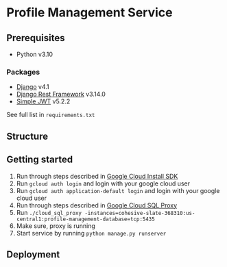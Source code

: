 #   Profile Management Service
##  Prerequisites
- Python v3.10

### Packages
- [Django](https://www.djangoproject.com/start/overview/) v4.1
- [Django Rest Framework](https://www.django-rest-framework.org/) v3.14.0
- [Simple JWT](https://django-rest-framework-simplejwt.readthedocs.io/en/latest/) v5.2.2

See full list in `requirements.txt`
##  Structure
##  Getting started
1. Run through steps described in [Google Cloud Install SDK](https://cloud.google.com/sql/docs/mysql/connect-instance-auth-proxy#macos-64-bit)
2. Run `gcloud auth login` and login with your google cloud user
3. Run `gcloud auth application-default login` and login with your google cloud user
4. Run through steps described in [Google Cloud SQL Proxy](https://cloud.google.com/sql/docs/mysql/quickstart-proxy-test#install-proxy)
5. Run `./cloud_sql_proxy -instances=cohesive-slate-368310:us-central1:profile-management-database=tcp:5435`
6. Make sure, proxy is running
7. Start service by running `python manage.py runserver`
##  Deployment
